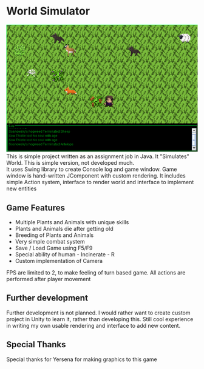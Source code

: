 # World Simulator
![Game screen](screen.png)  
This is simple project written as an assignment job in Java. It "Simulates" World. This is simple version, not developed much.  
It uses Swing library to create Console log and game window. Game window is hand-written JComponent with custom rendering. It includes simple Action system, interface to render world and interface
to implement new entities

## Game Features
+ Multiple Plants and Animals with unique skills
+ Plants and Animals die after getting old
+ Breeding of Plants and Animals
+ Very simple combat system
+ Save / Load Game using F5/F9
+ Special ability of human - Incinerate - R
+ Custom implementation of Camera

FPS are limited to 2, to make feeling of turn based game. All actions are performed after player movement

## Further development
Further development is not planned. I would rather want to create custom project in Unity to learn it, rather than developing this. Still cool experience in writing my own usable rendering and
interface to add new content.

## Special Thanks
Special thanks for Yersena for making graphics to this game
